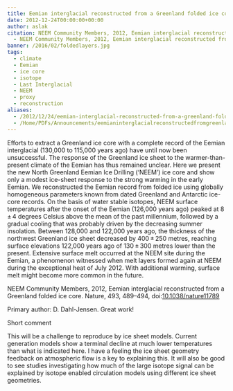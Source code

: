 ```yaml
---
title: Eemian interglacial reconstructed from a Greenland folded ice core
date: 2012-12-24T00:00:00+00:00
author: aslak
citation: NEEM Community Members, 2012, Eemian interglacial reconstructed from a Greenland folded ice core. Nature, 493, 489–494, doi:10.1038/nature11789
  - NEEM Community Members, 2012, Eemian interglacial reconstructed from a Greenland folded ice core. Nature, 493, 489–494, doi:10.1038/nature11789
banner: /2016/02/foldedlayers.jpg
tags:
  - climate
  - Eemian
  - ice core
  - isotope
  - Last Interglacial
  - NEEM
  - proxy
  - reconstruction
aliases:
  - /2012/12/24/eemian-interglacial-reconstructed-from-a-greenland-folded-ice-core/
  - /Home/PDFs/Announcements/eemianinterglacialreconstructedfromgreenlandfoldedneemicecorestrata
---
```

Efforts to extract a Greenland ice core with a complete record of the Eemian interglacial (130,000 to 115,000 years ago) have until now been unsuccessful. The response of the Greenland ice sheet to the warmer-than-present climate of the Eemian has thus remained unclear. Here we present the new North Greenland Eemian Ice Drilling (‘NEEM’) ice core and show only a modest ice-sheet response to the strong warming in the early Eemian. We reconstructed the Eemian record from folded ice using globally homogeneous parameters known from dated Greenland and Antarctic ice-core records. <!--more--> On the basis of water stable isotopes, NEEM surface temperatures after the onset of the Eemian (126,000 years ago) peaked at 8 ± 4 degrees Celsius above the mean of the past millennium, followed by a gradual cooling that was probably driven by the decreasing summer insolation. Between 128,000 and 122,000 years ago, the thickness of the northwest Greenland ice sheet decreased by 400 ± 250 metres, reaching surface elevations 122,000 years ago of 130 ± 300 metres lower than the present. Extensive surface melt occurred at the NEEM site during the Eemian, a phenomenon witnessed when melt layers formed again at NEEM during the exceptional heat of July 2012. With additional warming, surface melt might become more common in the future.

NEEM Community Members, 2012, Eemian interglacial reconstructed from a Greenland folded ice core. Nature, 493, 489–494, doi:[10.1038/nature11789](http://dx.doi.org/10.1038/nature11789)

Primary author: D. Dahl-Jensen. Great work!

Short comment

This will be a challenge to reproduce by ice sheet models. Current generation models show a terminal decline at much lower temperatures than what is indicated here. I have a feeling the ice sheet geometry feedback on atmospheric flow is a key to explaining this. It will also be good to see studies investigating how much of the large isotope signal can be explained by isotope enabled circulation models using different ice sheet geometries.
